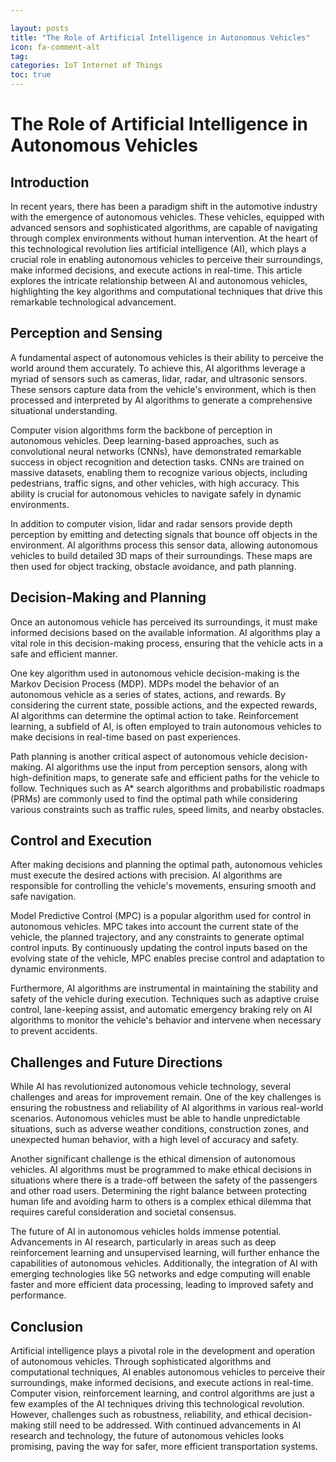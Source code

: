 ```yaml
---

layout: posts
title: "The Role of Artificial Intelligence in Autonomous Vehicles"
icon: fa-comment-alt
tag:      
categories: IoT Internet of Things
toc: true
---
```




# The Role of Artificial Intelligence in Autonomous Vehicles

## Introduction
In recent years, there has been a paradigm shift in the automotive industry with the emergence of autonomous vehicles. These vehicles, equipped with advanced sensors and sophisticated algorithms, are capable of navigating through complex environments without human intervention. At the heart of this technological revolution lies artificial intelligence (AI), which plays a crucial role in enabling autonomous vehicles to perceive their surroundings, make informed decisions, and execute actions in real-time. This article explores the intricate relationship between AI and autonomous vehicles, highlighting the key algorithms and computational techniques that drive this remarkable technological advancement.

## Perception and Sensing
A fundamental aspect of autonomous vehicles is their ability to perceive the world around them accurately. To achieve this, AI algorithms leverage a myriad of sensors such as cameras, lidar, radar, and ultrasonic sensors. These sensors capture data from the vehicle's environment, which is then processed and interpreted by AI algorithms to generate a comprehensive situational understanding.

Computer vision algorithms form the backbone of perception in autonomous vehicles. Deep learning-based approaches, such as convolutional neural networks (CNNs), have demonstrated remarkable success in object recognition and detection tasks. CNNs are trained on massive datasets, enabling them to recognize various objects, including pedestrians, traffic signs, and other vehicles, with high accuracy. This ability is crucial for autonomous vehicles to navigate safely in dynamic environments.

In addition to computer vision, lidar and radar sensors provide depth perception by emitting and detecting signals that bounce off objects in the environment. AI algorithms process this sensor data, allowing autonomous vehicles to build detailed 3D maps of their surroundings. These maps are then used for object tracking, obstacle avoidance, and path planning.

## Decision-Making and Planning
Once an autonomous vehicle has perceived its surroundings, it must make informed decisions based on the available information. AI algorithms play a vital role in this decision-making process, ensuring that the vehicle acts in a safe and efficient manner.

One key algorithm used in autonomous vehicle decision-making is the Markov Decision Process (MDP). MDPs model the behavior of an autonomous vehicle as a series of states, actions, and rewards. By considering the current state, possible actions, and the expected rewards, AI algorithms can determine the optimal action to take. Reinforcement learning, a subfield of AI, is often employed to train autonomous vehicles to make decisions in real-time based on past experiences.

Path planning is another critical aspect of autonomous vehicle decision-making. AI algorithms use the input from perception sensors, along with high-definition maps, to generate safe and efficient paths for the vehicle to follow. Techniques such as A* search algorithms and probabilistic roadmaps (PRMs) are commonly used to find the optimal path while considering various constraints such as traffic rules, speed limits, and nearby obstacles.

## Control and Execution
After making decisions and planning the optimal path, autonomous vehicles must execute the desired actions with precision. AI algorithms are responsible for controlling the vehicle's movements, ensuring smooth and safe navigation.

Model Predictive Control (MPC) is a popular algorithm used for control in autonomous vehicles. MPC takes into account the current state of the vehicle, the planned trajectory, and any constraints to generate optimal control inputs. By continuously updating the control inputs based on the evolving state of the vehicle, MPC enables precise control and adaptation to dynamic environments.

Furthermore, AI algorithms are instrumental in maintaining the stability and safety of the vehicle during execution. Techniques such as adaptive cruise control, lane-keeping assist, and automatic emergency braking rely on AI algorithms to monitor the vehicle's behavior and intervene when necessary to prevent accidents.

## Challenges and Future Directions
While AI has revolutionized autonomous vehicle technology, several challenges and areas for improvement remain. One of the key challenges is ensuring the robustness and reliability of AI algorithms in various real-world scenarios. Autonomous vehicles must be able to handle unpredictable situations, such as adverse weather conditions, construction zones, and unexpected human behavior, with a high level of accuracy and safety.

Another significant challenge is the ethical dimension of autonomous vehicles. AI algorithms must be programmed to make ethical decisions in situations where there is a trade-off between the safety of the passengers and other road users. Determining the right balance between protecting human life and avoiding harm to others is a complex ethical dilemma that requires careful consideration and societal consensus.

The future of AI in autonomous vehicles holds immense potential. Advancements in AI research, particularly in areas such as deep reinforcement learning and unsupervised learning, will further enhance the capabilities of autonomous vehicles. Additionally, the integration of AI with emerging technologies like 5G networks and edge computing will enable faster and more efficient data processing, leading to improved safety and performance.

## Conclusion
Artificial intelligence plays a pivotal role in the development and operation of autonomous vehicles. Through sophisticated algorithms and computational techniques, AI enables autonomous vehicles to perceive their surroundings, make informed decisions, and execute actions in real-time. Computer vision, reinforcement learning, and control algorithms are just a few examples of the AI techniques driving this technological revolution. However, challenges such as robustness, reliability, and ethical decision-making still need to be addressed. With continued advancements in AI research and technology, the future of autonomous vehicles looks promising, paving the way for safer, more efficient transportation systems.